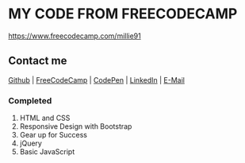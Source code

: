 # MY CODE FROM FREECODECAMP

https://www.freecodecamp.com/millie91

## Contact me

[Github](https://github.com/millie91) | [FreeCodeCamp](http://www.freecodecamp.com/millie91) |  [CodePen](http://codepen.io/millie91/) | [LinkedIn](https://uk.linkedin.com/in/milica-sucevic-59240358) | [E-Mail](mailto:milicasucevic@gmail.com)

### Completed
1. HTML and CSS
2. Responsive Design with Bootstrap
3. Gear up for Success
4. jQuery
5. Basic JavaScript

